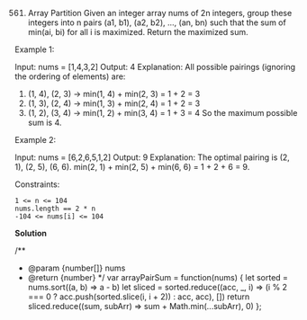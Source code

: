 561. Array Partition
Given an integer array nums of 2n integers, group these integers into n pairs (a1, b1), (a2, b2), ..., (an, bn) such that the sum of min(ai, bi) for all i is maximized. Return the maximized sum.

 

Example 1:

Input: nums = [1,4,3,2]
Output: 4
Explanation: All possible pairings (ignoring the ordering of elements) are:
1. (1, 4), (2, 3) -> min(1, 4) + min(2, 3) = 1 + 2 = 3
2. (1, 3), (2, 4) -> min(1, 3) + min(2, 4) = 1 + 2 = 3
3. (1, 2), (3, 4) -> min(1, 2) + min(3, 4) = 1 + 3 = 4
So the maximum possible sum is 4.

Example 2:

Input: nums = [6,2,6,5,1,2]
Output: 9
Explanation: The optimal pairing is (2, 1), (2, 5), (6, 6). min(2, 1) + min(2, 5) + min(6, 6) = 1 + 2 + 6 = 9.

 

Constraints:

    1 <= n <= 104
    nums.length == 2 * n
    -104 <= nums[i] <= 104

**Solution**

/**
 * @param {number[]} nums
 * @return {number}
 */
var arrayPairSum = function(nums) {
    let sorted = nums.sort((a, b) => a - b)
    let sliced = sorted.reduce((acc, _, i) => (i % 2 === 0 ? acc.push(sorted.slice(i, i + 2)) : acc, acc), [])
    return sliced.reduce((sum, subArr) => sum + Math.min(...subArr), 0)
};
